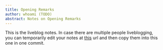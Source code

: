 ```yaml
---
title: Opening Remarks
author: whoami (TODO)
abstract: Notes on Opening Remarks
---
```


This is the liveblog notes.  In case there are multiple
people liveblogging, you can temporarily edit your notes
at [this](opening-remarks/template.md) url and then copy them into this one in one
commit.
